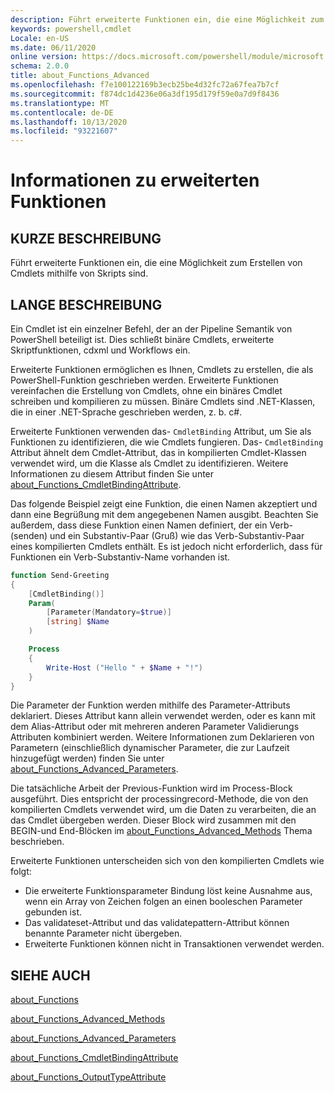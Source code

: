 ```yaml
---
description: Führt erweiterte Funktionen ein, die eine Möglichkeit zum Erstellen von Cmdlets mithilfe von Skripts sind.
keywords: powershell,cmdlet
Locale: en-US
ms.date: 06/11/2020
online version: https://docs.microsoft.com/powershell/module/microsoft.powershell.core/about/about_functions_advanced?view=powershell-6&WT.mc_id=ps-gethelp
schema: 2.0.0
title: about_Functions_Advanced
ms.openlocfilehash: f7e100122169b3ecb25be4d32fc72a67fea7b7cf
ms.sourcegitcommit: f874dc1d4236e06a3df195d179f59e0a7d9f8436
ms.translationtype: MT
ms.contentlocale: de-DE
ms.lasthandoff: 10/13/2020
ms.locfileid: "93221607"
---
```

# <a name="about-functions-advanced"></a>Informationen zu erweiterten Funktionen

## <a name="short-description"></a>KURZE BESCHREIBUNG
Führt erweiterte Funktionen ein, die eine Möglichkeit zum Erstellen von Cmdlets mithilfe von Skripts sind.

## <a name="long-description"></a>LANGE BESCHREIBUNG

Ein Cmdlet ist ein einzelner Befehl, der an der Pipeline Semantik von PowerShell beteiligt ist. Dies schließt binäre Cmdlets, erweiterte Skriptfunktionen, cdxml und Workflows ein.

Erweiterte Funktionen ermöglichen es Ihnen, Cmdlets zu erstellen, die als PowerShell-Funktion geschrieben werden. Erweiterte Funktionen vereinfachen die Erstellung von Cmdlets, ohne ein binäres Cmdlet schreiben und kompilieren zu müssen. Binäre Cmdlets sind .NET-Klassen, die in einer .NET-Sprache geschrieben werden, z. b. c#.

Erweiterte Funktionen verwenden das- `CmdletBinding` Attribut, um Sie als Funktionen zu identifizieren, die wie Cmdlets fungieren. Das- `CmdletBinding` Attribut ähnelt dem Cmdlet-Attribut, das in kompilierten Cmdlet-Klassen verwendet wird, um die Klasse als Cmdlet zu identifizieren. Weitere Informationen zu diesem Attribut finden Sie unter [about_Functions_CmdletBindingAttribute](about_Functions_CmdletBindingAttribute.md).

Das folgende Beispiel zeigt eine Funktion, die einen Namen akzeptiert und dann eine Begrüßung mit dem angegebenen Namen ausgibt. Beachten Sie außerdem, dass diese Funktion einen Namen definiert, der ein Verb-(senden) und ein Substantiv-Paar (Gruß) wie das Verb-Substantiv-Paar eines kompilierten Cmdlets enthält. Es ist jedoch nicht erforderlich, dass für Funktionen ein Verb-Substantiv-Name vorhanden ist.

```powershell
function Send-Greeting
{
    [CmdletBinding()]
    Param(
        [Parameter(Mandatory=$true)]
        [string] $Name
    )

    Process
    {
        Write-Host ("Hello " + $Name + "!")
    }
}
```

Die Parameter der Funktion werden mithilfe des Parameter-Attributs deklariert.
Dieses Attribut kann allein verwendet werden, oder es kann mit dem Alias-Attribut oder mit mehreren anderen Parameter Validierungs Attributen kombiniert werden. Weitere Informationen zum Deklarieren von Parametern (einschließlich dynamischer Parameter, die zur Laufzeit hinzugefügt werden) finden Sie unter [about_Functions_Advanced_Parameters](about_Functions_Advanced_Parameters.md).

Die tatsächliche Arbeit der Previous-Funktion wird im Process-Block ausgeführt. Dies entspricht der processingrecord-Methode, die von den kompilierten Cmdlets verwendet wird, um die Daten zu verarbeiten, die an das Cmdlet übergeben werden. Dieser Block wird zusammen mit den BEGIN-und End-Blöcken im [about_Functions_Advanced_Methods](about_Functions_Advanced_Methods.md) Thema beschrieben.

Erweiterte Funktionen unterscheiden sich von den kompilierten Cmdlets wie folgt:

- Die erweiterte Funktionsparameter Bindung löst keine Ausnahme aus, wenn ein Array von Zeichen folgen an einen booleschen Parameter gebunden ist.
- Das validateset-Attribut und das validatepattern-Attribut können benannte Parameter nicht übergeben.
- Erweiterte Funktionen können nicht in Transaktionen verwendet werden.

## <a name="see-also"></a>SIEHE AUCH

[about_Functions](about_Functions.md)

[about_Functions_Advanced_Methods](about_Functions_Advanced_Methods.md)

[about_Functions_Advanced_Parameters](about_Functions_Advanced_Parameters.md)

[about_Functions_CmdletBindingAttribute](about_Functions_CmdletBindingAttribute.md)

[about_Functions_OutputTypeAttribute](about_Functions_OutputTypeAttribute.md)
